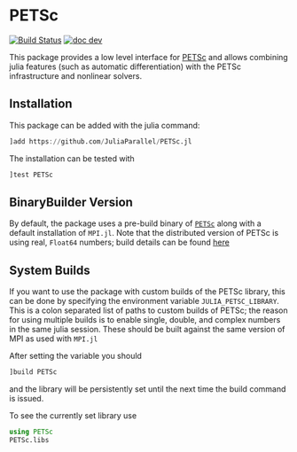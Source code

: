 # PETSc

[![Build Status](https://github.com/JuliaParallel/PETSc.jl/workflows/CI/badge.svg)](https://github.com/JuliaParallel/PETSc.jl/actions/workflows/ci.yml)
[![doc dev](https://img.shields.io/badge/docs-dev-blue.svg)](https://juliaparallel.github.io/PETSc.jl/dev/)


This package provides a low level interface for [PETSc](https://www.mcs.anl.gov/petsc/) and allows combining julia features (such as automatic differentiation) with the PETSc infrastructure and nonlinear solvers.

## Installation

This package can be added with the julia command:
```julia
]add https://github.com/JuliaParallel/PETSc.jl
```
The installation can be tested with
```julia
]test PETSc
```

## BinaryBuilder Version

By default, the package uses a pre-build binary of
[`PETSc`](https://github.com/JuliaBinaryWrappers/PETSc_jll.jl) along with a
default installation of `MPI.jl`. Note that the distributed version of PETSc is using real,
`Float64` numbers; build details can be found
[here](https://github.com/JuliaPackaging/Yggdrasil/blob/master/P/PETSc/build_tarballs.jl)

## System Builds

If you want to use the package with custom builds of the PETSc library, this can
be done by specifying the environment variable `JULIA_PETSC_LIBRARY`. This is a
colon separated list of paths to custom builds of PETSc; the reason for using
multiple builds is to enable single, double, and complex numbers in the same
julia session. These should be built against the same version of MPI as used
with `MPI.jl`

After setting the variable you should
```julia
]build PETSc
```
and the library will be persistently set until the next time the build command
is issued.

To see the currently set library use
```julia
using PETSc
PETSc.libs
```